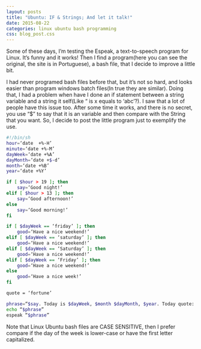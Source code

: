 ```yaml
---
layout: posts
title: "Ubuntu: IF & Strings; And let it talk!"
date: 2015-08-22
categories: linux ubuntu bash programming
css: blog_post.css
---
```


Some of these days, I’m testing the Espeak, a text-to-speech program for Linux. It’s funny and it works! Then I find a program(here you can see the original, the site is in Portuguese), a bash file, that I decide to improve a little bit.<!--break-->

I had never programed bash files before that, but it’s not so hard, and looks easier than program windows batch files(In true they are similar). Doing that, I had a problem when have I done an if statement between a string variable and a string it self(Like “ is x equals to ‘abc’?). I saw that a lot of people have this issue too. After some time it works, and there is no secret, you use “$” to say that it is an variable and then compare with the String that you want. So, I decide to post the little program just to exemplify the use.

```bash
#!/bin/sh
hour=‘date  +%-H’
minute=‘date +%-M’
dayWeek=‘date +%A’
dayMonth=‘date +$-d’
month=‘date +%B’
year=‘date +%Y’

if [ $hour > 19 ]; then
	say=‘Good night!’
elif [ $hour > 13 ]; then
	say=‘Good afternoon!’
else
	say=‘Good morning!’
fi

if [ $dayWeek == ‘friday’ ]; then
	good=‘Have a nice weekend!’
elif [ $dayWeek == ‘saturday’ ]; then
	good=‘Have a nice weekend!’
elif [ $dayWeek == ‘Saturday’ ]; then
	good=‘Have a nice weekend!’
elif [ $dayWeek == ‘Friday’ ]; then
	good=‘Have a nice weekend!’
else
	good=‘Have a nice week!’
fi

quote = ‘fortune’

phrase=“$say. Today is $dayWeek, $month $dayMonth, $year. Today quote: $quote.”
echo “$phrase”
espeak “$phrase”
```

Note that Linux Ubuntu bash files are CASE SENSITIVE, then I prefer compare if the day of the week is lower-case or have the first letter capitalized.